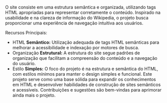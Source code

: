 O site consiste em uma estrutura semântica e organizada, utilizando tags HTML apropriadas para representar corretamente o conteúdo. Inspirado na usabilidade e na clareza de informação do Wikipedia, o projeto busca proporcionar uma experiência de navegação intuitiva aos usuários.

Recursos Principais:
- HTML <b>Semântico:</b> Utilização adequada de tags HTML semânticas para melhorar a acessibilidade e indexação por motores de busca.
- Organização <b>Estrutural:</b> A estrutura do site segue padrões de organização que facilitam a compreensão do conteúdo e a navegação do usuário.
- Estilo <b>Simples:</b> O foco do projeto é na estrutura e semântica do HTML, com estilos mínimos para manter o design simples e funcional.
Este projeto serve como uma base sólida para expandir os conhecimentos em HTML e desenvolver habilidades de construção de sites semânticos e acessíveis. Contribuições e sugestões são bem-vindas para aprimorar ainda mais o projeto.

